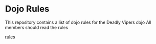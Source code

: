 Dojo Rules
==========

This repository contains a list of dojo rules for the Deadly Vipers dojo
All members should read the rules

[rules](https://github.com/deadlyvipers)
